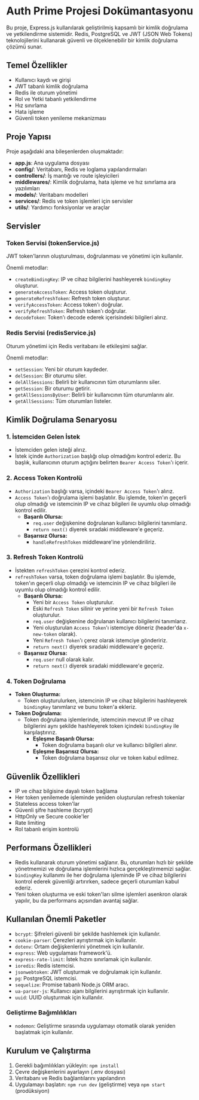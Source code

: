 # Auth Prime Projesi Dokümantasyonu

Bu proje, Express.js kullanılarak geliştirilmiş kapsamlı bir kimlik doğrulama ve yetkilendirme sistemidir. Redis, PostgreSQL ve JWT (JSON Web Tokens) teknolojilerini kullanarak güvenli ve ölçeklenebilir bir kimlik doğrulama çözümü sunar.

## Temel Özellikler

-   Kullanıcı kaydı ve girişi
-   JWT tabanlı kimlik doğrulama
-   Redis ile oturum yönetimi
-   Rol ve Yetki tabanlı yetkilendirme
-   Hız sınırlama
-   Hata işleme
-   Güvenli token yenileme mekanizması

## Proje Yapısı

Proje aşağıdaki ana bileşenlerden oluşmaktadır:

-   **app.js**: Ana uygulama dosyası
-   **config/**: Veritabanı, Redis ve loglama yapılandırmaları
-   **controllers/**: İş mantığı ve route işleyicileri
-   **middlewares/**: Kimlik doğrulama, hata işleme ve hız sınırlama ara yazılımları
-   **models/**: Veritabanı modelleri
-   **services/**: Redis ve token işlemleri için servisler
-   **utils/**: Yardımcı fonksiyonlar ve araçlar

## Servisler

### Token Servisi (tokenService.js)

JWT token'larının oluşturulması, doğrulanması ve yönetimi için kullanılır.

Önemli metodlar:

-   `createBindingKey`: IP ve cihaz bilgilerini hashleyerek `bindingKey` oluşturur.
-   `generateAccessToken`: Access token oluşturur.
-   `generateRefreshToken`: Refresh token oluşturur.
-   `verifyAccessToken`: Access token'ı doğrular.
-   `verifyRefreshToken`: Refresh token'ı doğrular.
-   `decodeToken`: Token'ı decode ederek içerisindeki bilgileri alırız.

### Redis Servisi (redisService.js)

Oturum yönetimi için Redis veritabanı ile etkileşimi sağlar.

Önemli metodlar:

-   `setSession`: Yeni bir oturum kaydeder.
-   `delSession`: Bir oturumu siler.
-   `delAllSessions`: Belirli bir kullanıcının tüm oturumlarını siler.
-   `getSession`: Bir oturumu getirir.
-   `getAllSessionsByUser`: Belirli bir kullanıcının tüm oturumlarını alır.
-   `getAllSessions`: Tüm oturumları listeler.

## Kimlik Doğrulama Senaryosu

### 1. İstemciden Gelen İstek

-   İstemciden gelen isteği alırız.
-   İstek içinde `Authorization` başlığı olup olmadığını kontrol ederiz. Bu başlık, kullanıcının oturum açtığını belirten `Bearer Access Token`'ı içerir.

### 2. Access Token Kontrolü

-   `Authorization` başlığı varsa, içindeki `Bearer Access Token`'ı alırız.
-   `Access Token`'ı doğrulama işlemi başlatılır. Bu işlemde, token'ın geçerli olup olmadığı ve istemcinin IP ve cihaz bilgileri ile uyumlu olup olmadığı kontrol edilir.
    -   **Başarılı Olursa:**
        -   `req.user` değişkenine doğrulanan kullanıcı bilgilerini tanımlarız.
        -   `return next()` diyerek sıradaki middleware'e geçeriz.
    -   **Başarısız Olursa:**
        -   `handleRefreshToken` middleware'ine yönlendiriliriz.

### 3. Refresh Token Kontrolü

-   İstekten `refreshToken` çerezini kontrol ederiz.
-   `refreshToken` varsa, token doğrulama işlemi başlatılır. Bu işlemde, token'ın geçerli olup olmadığı ve istemcinin IP ve cihaz bilgileri ile uyumlu olup olmadığı kontrol edilir.
    -   **Başarılı Olursa:**
        -   Yeni bir `Access Token` oluşturulur.
        -   Eski `Refresh Token` silinir ve yerine yeni bir `Refresh Token` oluşturulur.
        -   `req.user` değişkenine doğrulanan kullanıcı bilgilerini tanımlarız.
        -   Yeni oluşturulan `Access Token`'ı istemciye döneriz (header'da `x-new-token` olarak).
        -   Yeni `Refresh Token`'ı çerez olarak istemciye göndeririz.
        -   `return next()` diyerek sıradaki middleware'e geçeriz.
    -   **Başarısız Olursa:**
        -   `req.user` null olarak kalır.
        -   `return next()` diyerek sıradaki middleware'e geçeriz.

### 4. Token Doğrulama

-   **Token Oluşturma:**
    -   Token oluşturulurken, istemcinin IP ve cihaz bilgilerini hashleyerek `bindingKey` tanımlarız ve bunu token'a ekleriz.
-   **Token Doğrulama:**
    -   Token doğrulama işlemlerinde, istemcinin mevcut IP ve cihaz bilgilerini aynı şekilde hashleyerek token içindeki `bindingKey` ile karşılaştırırız.
        -   **Eşleşme Başarılı Olursa:**
            -   Token doğrulama başarılı olur ve kullanıcı bilgileri alınır.
        -   **Eşleşme Başarısız Olursa:**
            -   Token doğrulama başarısız olur ve token kabul edilmez.

## Güvenlik Özellikleri

-   IP ve cihaz bilgisine dayalı token bağlama
-   Her token yenilemede işleminde yeniden oluşturulan refresh tokenlar
-   Stateless access token'lar
-   Güvenli şifre hashleme (bcrypt)
-   HttpOnly ve Secure cookie'ler
-   Rate limiting
-   Rol tabanlı erişim kontrolü

## Performans Özellikleri

-   Redis kullanarak oturum yönetimi sağlanır. Bu, oturumları hızlı bir şekilde yönetmemizi ve doğrulama işlemlerini hızlıca gerçekleştirmemizi sağlar.
-   `bindingKey` kullanımı ile her doğrulama işleminde IP ve cihaz bilgilerini kontrol ederek güvenliği artırırken, sadece geçerli oturumları kabul ederiz.
-   Yeni token oluşturma ve eski token'ları silme işlemleri asenkron olarak yapılır, bu da performans açısından avantaj sağlar.

## Kullanılan Önemli Paketler

-   `bcrypt`: Şifreleri güvenli bir şekilde hashlemek için kullanılır.
-   `cookie-parser`: Çerezleri ayrıştırmak için kullanılır.
-   `dotenv`: Ortam değişkenlerini yönetmek için kullanılır.
-   `express`: Web uygulaması framework'ü.
-   `express-rate-limit`: İstek hızını sınırlamak için kullanılır.
-   `ioredis`: Redis istemcisi.
-   `jsonwebtoken`: JWT oluşturmak ve doğrulamak için kullanılır.
-   `pg`: PostgreSQL istemcisi.
-   `sequelize`: Promise tabanlı Node.js ORM aracı.
-   `ua-parser-js`: Kullanıcı ajanı bilgilerini ayrıştırmak için kullanılır.
-   `uuid`: UUID oluşturmak için kullanılır.

### Geliştirme Bağımlılıkları

-   `nodemon`: Geliştirme sırasında uygulamayı otomatik olarak yeniden başlatmak için kullanılır.

## Kurulum ve Çalıştırma

1. Gerekli bağımlılıkları yükleyin: `npm install`
2. Çevre değişkenlerini ayarlayın (.env dosyası)
3. Veritabanı ve Redis bağlantılarını yapılandırın
4. Uygulamayı başlatın: `npm run dev` (geliştirme) veya `npm start` (prodüksiyon)
